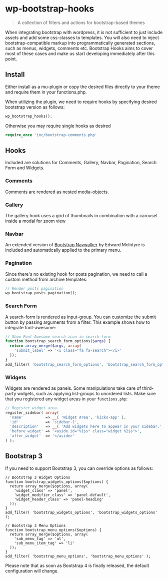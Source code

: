 # wp-bootstrap-hooks

> A collection of filters and actions for bootstrap-based themes

When integrating bootstrap with wordpress, it is not sufficient to just include assets and add some css-classes to templates. You will also need to inject bootstrap-compatible markup into programmatically generated sections, such as menus, widgets, comments etc. 
Bootstrap Hooks aims to cover most of these cases and make us start developing immediately after this point.
    

## Install

Either install as a mu-plugin or copy the desired files directly to your theme and require them in your functions.php.

When utilizing the plugin, we need to require hooks by specifying desired bootstrap version as follows:

```php
wp_bootstrap_hooks();
```

Otherwise you may require single hooks as desired

```php
require_once 'inc/bootstrap-comments.php'
```

## Hooks

Included are solutions for Comments, Gallery, Navbar, Pagination, Search Form and Widgets.

### Comments

Comments are rendered as nested media-objects.

### Gallery

The gallery hook uses a grid of thumbnails in combination with a carousel inside a modal for zoom view

### Navbar

An extended version of [Bootstrap Navwalker]() by Edward McIntyre is included and automatically applied to the primary menu.

### Pagination

Since there's no existing hook for posts pagination, we need to call a custom method from archive templates:

```php
// Render posts pagination
wp_bootstrap_posts_pagination();
```

### Search Form

A search-form is rendered as input-group. 
You can customize the submit button by passing arguments from a filter. This example shows how to integrate font-awesome: 

```php
// Show Font-Awesome search icon in search-form
function bootstrap_search_form_options($args) {
  return array_merge($args, array(
    'submit_label' => '<i class="fa fa-search"></i>'
  ));
}
add_filter( 'bootstrap_search_form_options', 'bootstrap_search_form_options' );
```


### Widgets

Widgets are rendered as panels. Some manipulations take care of third-party widgets, such as applying list-groups to unordered lists. 
Make sure that you registered any widget areas in your `functions.php`:

```php
// Register widget area.
register_sidebar( array(
  'name'          => __( 'Widget Area', 'kicks-app' ),
  'id'            => 'sidebar-1',
  'description'   => __( 'Add widgets here to appear in your sidebar.', 'kicks-app' ),
  'before_widget' => '<aside id="%1$s" class="widget %2$s">',
  'after_widget'  => '</aside>'
) );
```


## Bootstrap 3

If you need to support Bootstrap 3, you can override options as follows:

```
// Bootstrap 3 Widget Options
function bootstrap_widgets_options($options) {
  return array_merge($options, array(
    'widget_class' => 'panel',
    'widget_modifier_class' => 'panel-default',
    'widget_header_class' => 'panel-heading'
  ));
}
add_filter( 'bootstrap_widgets_options', 'bootstrap_widgets_options' );

// Bootstrap 3 Menu Options
function bootstrap_menu_options($options) {
  return array_merge($options, array(
    'sub_menu_tag' => 'ul',
    'sub_menu_item_tag' => 'li'
  ));
}
add_filter( 'bootstrap_menu_options', 'bootstrap_menu_options' );

```  

Please note that as soon as Bootstrap 4 is finally released, the default configuration will change.